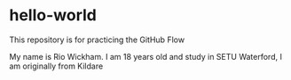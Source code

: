 # hello-world
This repository is for practicing the GitHub Flow

My name is Rio Wickham. I am 18 years old and study in SETU Waterford, I am originally from Kildare
